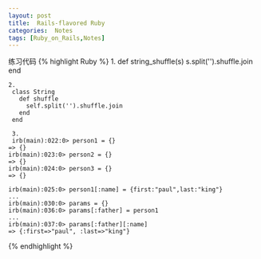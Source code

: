 ```yaml
---
layout: post
title:  Rails-flavored Ruby
categories:  Notes
tags: [Ruby_on_Rails,Notes]
---
```


练习代码
{% highlight Ruby %}
    1.
     def string_shuffle(s)
       s.split('').shuffle.join
     end

    2.
     class String
       def shuffle
         self.split('').shuffle.join
       end
     end

     3.
     irb(main):022:0> person1 = {}
    => {}
    irb(main):023:0> person2 = {}
    => {}
    irb(main):024:0> person3 = {}
    => {}
    
    irb(main):025:0> person1[:name] = {first:"paul",last:"king"}
    ...
    irb(main):030:0> params = {}
    irb(main):036:0> params[:father] = person1
    ...
    irb(main):037:0> params[:father][:name]
    => {:first=>"paul", :last=>"king"}
{% endhighlight %}

